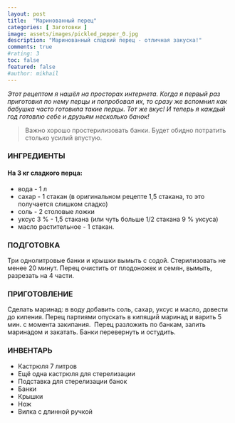 ```yaml
---
layout: post
title:  "Маринованный перец"
categories: [ Заготовки ]
image: assets/images/pickled_pepper_0.jpg
description: "Маринованный сладкий перец - отличная закуска!"
comments: true
#rating: 3
toc: false
featured: false
#author: mikhail
---
```

*Этот рецептом я нашёл на просторах интернета. Когда я первый раз приготовил по нему перцы и попробовал их, то сразу же вспомнил как бабушка часто готовила такие перцы. Тот же вкус! И теперь я каждый год готовлю себе и друзьям несколько банок!*

>Важно хорошо простерилизовать банки. Будет обидно потратить столько усилий впустую.

### ИНГРЕДИЕНТЫ
#### На 3 кг сладкого перца:
* вода - 1 л
* сахар - 1 стакан (в оригинальном рецепте 1,5 стакана, то это получается слишком сладко)
* соль - 2 столовые ложки
* уксус 3 % - 1,5 стакана (или чуть больше 1/2 стакана 9 % уксуса)
* масло растительное - 1 стакан.

### ПОДГОТОВКА
Три однолитровые банки и крышки вымыть с содой. Стерилизовать не менее 20 минут. Перец очистить от плодоножек и семян, вымыть, разрезать на 4 части. 

### ПРИГОТОВЛЕНИЕ
Сделать маринад: в воду добавить соль, сахар, уксус и масло, довести до кипения. Перец партиями опускать в кипящий маринад и варить 5 мин. с момента закипания. 
Перец разложить по банкам, залить маринадом и закатать. Банки перевернуть и остудить.

### ИНВЕНТАРЬ
* Кастрюля 7 литров
* Ещё одна кастрюля для стерелизации
* Подставка для стерелизации банок
* Банки
* Крышки
* Нож
* Вилка с длинной ручкой
